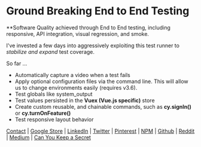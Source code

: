 # Ground Breaking End to End Testing
**Software Quality achieved through End to End testing, including responsive, API integration, visual regression, and smoke.

I've invested a few days into aggressively exploiting this test runner to *stabilize and expand* test coverage.

So far ...
* Automatically capture a video when a test fails
* Apply optional configuration files via the command line. This will allow us to change environments easily (requires v3.6).
* Test globals like system_output
* Test values persisted in the **Vuex (Vue.js specific)** store
* Create custom reusable, and chainable commands, such as **cy.signIn()** or **cy.turnOnFeature()**
* Test responsive layout behavior

[Contact](https://www.arcanus55.com/) | 
[Google Store](https://chrome.google.com/webstore/detail/arcanus-55-on-screen-virt/mihhlebmndngilcmhkcedaldhpmcapic) | 
[LinkedIn](https://www.linkedin.com/company/arcanus-55/) | 
[Twitter](https://twitter.com/arcanus_55) | 
[Pinterest](https://www.pinterest.com/arcanus55/) | 
[NPM](https://www.npmjs.com/~arcanus55) | 
[Github](https://github.com/arcanus55) | 
[Reddit](https://www.reddit.com/user/arcanus55) | 
[Medium](https://medium.com/@arcanus55) |
[Can You Keep a Secret](https://www.google.com/search?q=Arcanus+55,+Inc.&ludocid=15843695733536445910#lkt=LocalPoiPosts&lpstate=pid:3643560408532939697&trex=m_t:lcl_akp,rc_f:nav,rc_ludocids:15843695733536445910)
